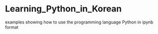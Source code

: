 # Learning_Python_in_Korean
examples showing how to use the programming language Python in ipynb format
